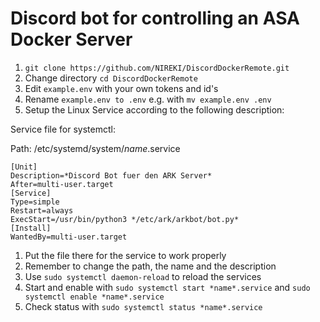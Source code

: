 # Discord bot for controlling an ASA Docker Server

1. `git clone https://github.com/NIREKI/DiscordDockerRemote.git`
2. Change directory `cd DiscordDockerRemote`
3. Edit `example.env` with your own tokens and id's
4. Rename `example.env to .env` e.g. with `mv example.env .env`
5. Setup the Linux Service according to the following description:

Service file for systemctl: 

Path: /etc/systemd/system/*name*.service
```
[Unit]
Description=*Discord Bot fuer den ARK Server*
After=multi-user.target
[Service]
Type=simple
Restart=always
ExecStart=/usr/bin/python3 */etc/ark/arkbot/bot.py*
[Install]
WantedBy=multi-user.target
```

1. Put the file there for the service to work properly
2. Remember to change the path, the name and the description
3. Use `sudo systemctl daemon-reload` to reload the services
4. Start and enable with `sudo systemctl start *name*.service` and `sudo systemctl enable *name*.service`
5. Check status with `sudo systemctl status *name*.service`
